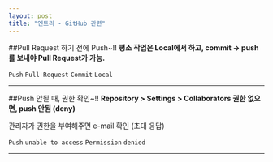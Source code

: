 ```yaml
---
layout: post
title: "엔트리 - GitHub 관련"
---
```


##Pull Request 하기 전에 Push~!!
**평소 작업은 Local에서 하고, commit -> push를 보내야 Pull Request가 가능.**

`Push` `Pull Request` `Commit` `Local` 
___

##Push 안될 때, 권한 확인~!!
**Repository > Settings > Collaborators 권한 없으면, push 안됨 (deny)**

관리자가 권한을 부여해주면 e-mail 확인 (초대 응답)

`Push` `unable to access` `Permission` `denied` 
___

